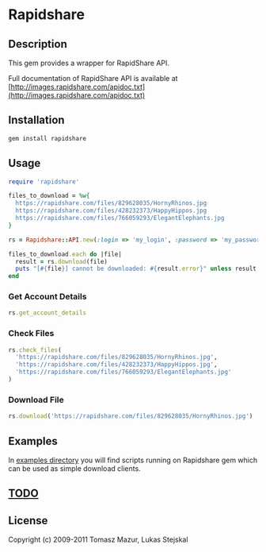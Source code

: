 # Rapidshare #

## Description ##

This gem provides a wrapper for RapidShare API.

Full documentation of RapidShare API is available at
[http://images.rapidshare.com/apidoc.txt](http://images.rapidshare.com/apidoc.txt)

## Installation ##

```ruby
gem install rapidshare
```

## Usage ##

```ruby
require 'rapidshare'

files_to_download = %w{
  https://rapidshare.com/files/829628035/HornyRhinos.jpg
  https://rapidshare.com/files/428232373/HappyHippos.jpg
  https://rapidshare.com/files/766059293/ElegantElephants.jpg
}

rs = Rapidshare::API.new(:login => 'my_login', :password => 'my_password')

files_to_download.each do |file|
  result = rs.download(file)
  puts "[#{file}] cannot be downloaded: #{result.error}" unless result.downloaded? 
end
```

### Get Account Details ###

```ruby
rs.get_account_details
```

### Check Files ###

```ruby
rs.check_files(
  'https://rapidshare.com/files/829628035/HornyRhinos.jpg',
  'https://rapidshare.com/files/428232373/HappyHippos.jpg',
  'https://rapidshare.com/files/766059293/ElegantElephants.jpg'
)
```

### Download File ###

```ruby
rs.download('https://rapidshare.com/files/829628035/HornyRhinos.jpg')
```

## Examples ##

In [examples directory](./master/examples/) you will find scripts running on Rapidshare gem which can
be used as simple download clients.

## [TODO](./master/TODO.markdown) ##

## License ##

Copyright (c) 2009-2011 Tomasz Mazur, Lukas Stejskal
